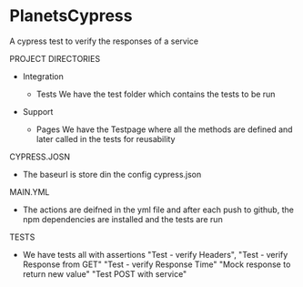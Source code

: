 # PlanetsCypress
A cypress test to verify the responses of a service

PROJECT DIRECTORIES
- Integration
  - Tests
We have the test folder which contains the tests to be run

- Support
  - Pages
We have the Testpage where all the methods are defined and later called in the tests for reusability

CYPRESS.JOSN
- The baseurl is store din the config cypress.json

MAIN.YML
- The actions are deifned in the yml file and after each push to github, the npm dependencies are installed and the tests are run 


TESTS
- We have tests all with assertions 
"Test - verify Headers",
"Test - verify Response from GET"
"Test - verify Response Time"
"Mock response to return new value"
"Test POST with service"
